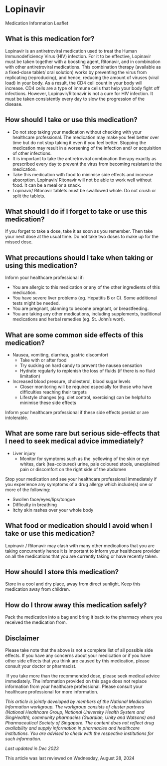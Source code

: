 # Lopinavir

Medication Information Leaflet

What is this medication for?
----------------------------

Lopinavir is an antiretroviral medication used to treat the Human Immunodeficiency Virus (HIV) infection. For it to be effective, Lopinavir must be taken together with a boosting agent, Ritonavir, and in combination with other antiretroviral medications. This combination therapy (available as a fixed-dose tablet/ oral solution) works by preventing the virus from replicating (reproducing), and hence, reducing the amount of viruses (viral load) in your body. As a result, the CD4 cell count in your body will increase. CD4 cells are a type of immune cells that help your body fight off infections. However, Lopinavir/Ritonavir is not a cure for HIV infection. It must be taken consistently every day to slow the progression of the disease.

How should I take or use this medication?
-----------------------------------------

* Do not stop taking your medication without checking with your healthcare professional. The medication may make you feel better over time but do not stop taking it even if you feel better. Stopping the medication may result in a worsening of the infection and/ or acquisition of other infections.
* It is important to take the antiretroviral combination therapy exactly as prescribed every day to prevent the virus from becoming resistant to the medication.
* Take this medication with food to minimise side effects and increase absorption. Lopinavir/ Ritonavir will not be able to work well without food. It can be a meal or a snack.
* Lopinavir/ Ritonavir tablets must be swallowed whole. Do not crush or split the tablets.

What should I do if I forget to take or use this medication?
------------------------------------------------------------

If you forget to take a dose, take it as soon as you remember. Then take your next dose at the usual time. Do not take two doses to make up for the missed dose. 

What precautions should I take when taking or using this medication?
--------------------------------------------------------------------

Inform your healthcare professional if: 

* You are allergic to this medication or any of the other ingredients of this medication.
* You have severe liver problems (eg. Hepatitis B or C). Some additional tests might be needed.
* You are pregnant, planning to become pregnant, or breastfeeding.
* You are taking any other medications, including supplements, traditional medications and herbal remedies (eg. St. John’s wort).

What are some common side effects of this medication?
-----------------------------------------------------

* Nausea, vomiting, diarrhea, gastric discomfort
  + Take with or after food
  + Try sucking on hard candy to prevent the nausea sensation
  + Hydrate regularly to replenish the loss of fluids (if there is no fluid limitation)
* Increased blood pressure, cholesterol, blood sugar levels
  + Closer monitoring will be required especially for those who have difficulties reaching their targets
  + Lifestyle changes (eg. diet control, exercising) can be helpful to minimise these side effects

Inform your healthcare professional if these side effects persist or are intolerable.

What are some rare but serious side-effects that I need to seek medical advice immediately?
-------------------------------------------------------------------------------------------

* Liver injury
  + Monitor for symptoms such as the  yellowing of the skin or eye whites, dark (tea-coloured) urine, pale coloured stools, unexplained pain or discomfort on the right side of the abdomen

Stop your medication and see your healthcare professional immediately if you experience any symptoms of a drug allergy which include(s) one or more of the following: 

* Swollen face/eyes/lips/tongue
* Difficulty in breathing
* Itchy skin rashes over your whole body

What food or medication should I avoid when I take or use this medication?
--------------------------------------------------------------------------

Lopinavir / Ritonavir may clash with many other medications that you are taking concurrently hence it is important to inform your healthcare provider on all the medications that you are currently taking or have recently taken.

How should I store this medication?
-----------------------------------

Store in a cool and dry place, away from direct sunlight. Keep this medication away from children. 

How do I throw away this medication safely?
-------------------------------------------

Pack the medication into a bag and bring it back to the pharmacy where you received the medication from.

Disclaimer
----------

Please take note that the above is not a complete list of all possible side effects. If you have any concerns about your medication or if you have other side effects that you think are caused by this medication, please consult your doctor or pharmacist.

 If you take more than the recommended dose, please seek medical advice immediately. The information provided on this page does not replace information from your healthcare professional. Please consult your healthcare professional for more information.

*This article is jointly developed by members of the National Medication Information workgroup. The workgroup consists of cluster partners (National Healthcare Group, National University Health System and SingHealth), community pharmacies (Guardian, Unity and Watsons) and Pharmaceutical Society of Singapore. The content does not reflect drug availability and supply information in pharmacies and healthcare institutions. You are advised to check with the respective institutions for such information.*

*Last updated in Dec 2023*

This article was last reviewed on
Wednesday, August 28, 2024